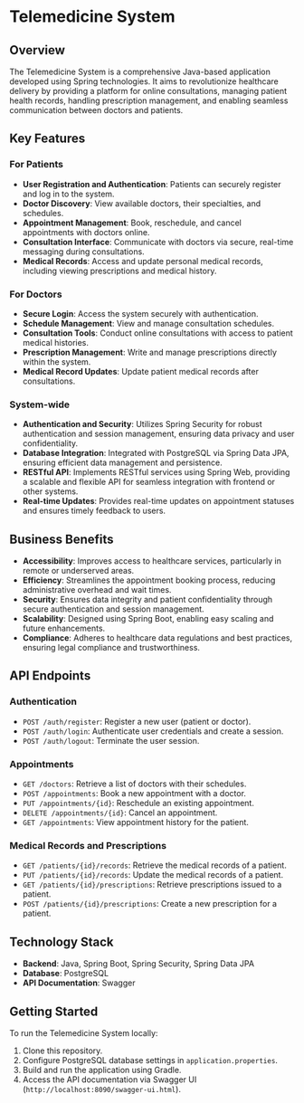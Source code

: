 # Telemedicine System

## Overview

The Telemedicine System is a comprehensive Java-based application developed using Spring technologies. It aims to revolutionize healthcare delivery by providing a platform for online consultations, managing patient health records, handling prescription management, and enabling seamless communication between doctors and patients.

## Key Features

### For Patients

- **User Registration and Authentication**: Patients can securely register and log in to the system.
- **Doctor Discovery**: View available doctors, their specialties, and schedules.
- **Appointment Management**: Book, reschedule, and cancel appointments with doctors online.
- **Consultation Interface**: Communicate with doctors via secure, real-time messaging during consultations.
- **Medical Records**: Access and update personal medical records, including viewing prescriptions and medical history.

### For Doctors

- **Secure Login**: Access the system securely with authentication.
- **Schedule Management**: View and manage consultation schedules.
- **Consultation Tools**: Conduct online consultations with access to patient medical histories.
- **Prescription Management**: Write and manage prescriptions directly within the system.
- **Medical Record Updates**: Update patient medical records after consultations.

### System-wide

- **Authentication and Security**: Utilizes Spring Security for robust authentication and session management, ensuring data privacy and user confidentiality.
- **Database Integration**: Integrated with PostgreSQL via Spring Data JPA, ensuring efficient data management and persistence.
- **RESTful API**: Implements RESTful services using Spring Web, providing a scalable and flexible API for seamless integration with frontend or other systems.
- **Real-time Updates**: Provides real-time updates on appointment statuses and ensures timely feedback to users.

## Business Benefits

- **Accessibility**: Improves access to healthcare services, particularly in remote or underserved areas.
- **Efficiency**: Streamlines the appointment booking process, reducing administrative overhead and wait times.
- **Security**: Ensures data integrity and patient confidentiality through secure authentication and session management.
- **Scalability**: Designed using Spring Boot, enabling easy scaling and future enhancements.
- **Compliance**: Adheres to healthcare data regulations and best practices, ensuring legal compliance and trustworthiness.

## API Endpoints

### Authentication

- `POST /auth/register`: Register a new user (patient or doctor).
- `POST /auth/login`: Authenticate user credentials and create a session.
- `POST /auth/logout`: Terminate the user session.

### Appointments

- `GET /doctors`: Retrieve a list of doctors with their schedules.
- `POST /appointments`: Book a new appointment with a doctor.
- `PUT /appointments/{id}`: Reschedule an existing appointment.
- `DELETE /appointments/{id}`: Cancel an appointment.
- `GET /appointments`: View appointment history for the patient.

### Medical Records and Prescriptions

- `GET /patients/{id}/records`: Retrieve the medical records of a patient.
- `PUT /patients/{id}/records`: Update the medical records of a patient.
- `GET /patients/{id}/prescriptions`: Retrieve prescriptions issued to a patient.
- `POST /patients/{id}/prescriptions`: Create a new prescription for a patient.

## Technology Stack

- **Backend**: Java, Spring Boot, Spring Security, Spring Data JPA
- **Database**: PostgreSQL
- **API Documentation**: Swagger

## Getting Started

To run the Telemedicine System locally:

1. Clone this repository.
2. Configure PostgreSQL database settings in `application.properties`.
3. Build and run the application using Gradle.
4. Access the API documentation via Swagger UI (`http://localhost:8090/swagger-ui.html`).
